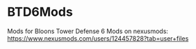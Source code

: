 # BTD6Mods


Mods for Bloons Tower Defense 6
Mods on nexusmods: https://www.nexusmods.com/users/124457828?tab=user+files
